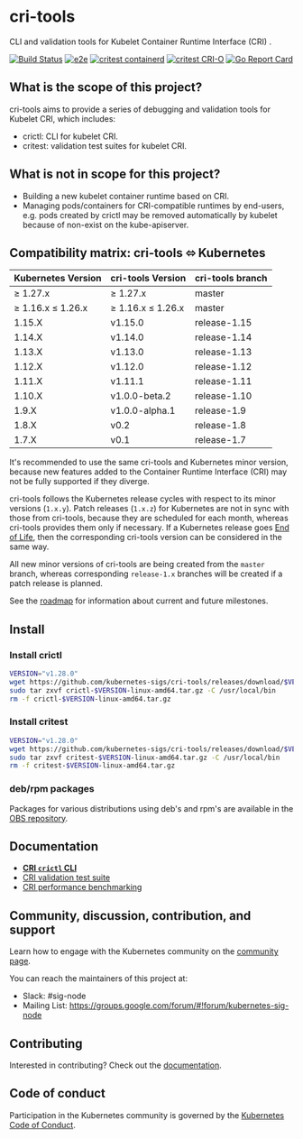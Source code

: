 # cri-tools

CLI and validation tools for Kubelet Container Runtime Interface (CRI) .

[![Build Status](https://github.com/kubernetes-sigs/cri-tools/workflows/build/badge.svg)](https://github.com/kubernetes-sigs/cri-tools/actions/workflows/build.yml)
[![e2e](https://github.com/kubernetes-sigs/cri-tools/workflows/cri-tools%20e2e%20test/badge.svg)](https://github.com/kubernetes-sigs/cri-tools/actions/workflows/e2e.yml)
[![critest containerd](https://github.com/kubernetes-sigs/cri-tools/workflows/critest%20containerd/badge.svg)](https://github.com/kubernetes-sigs/cri-tools/actions/workflows/containerd.yml)
[![critest CRI-O](https://github.com/kubernetes-sigs/cri-tools/workflows/critest%20CRI-O/badge.svg)](https://github.com/kubernetes-sigs/cri-tools/actions/workflows/crio.yml)
[![Go Report Card](https://goreportcard.com/badge/github.com/kubernetes-sigs/cri-tools)](https://goreportcard.com/report/github.com/kubernetes-sigs/cri-tools)

## What is the scope of this project?

cri-tools aims to provide a series of debugging and validation tools for Kubelet CRI, which includes:

- crictl: CLI for kubelet CRI.
- critest: validation test suites for kubelet CRI.

## What is not in scope for this project?

- Building a new kubelet container runtime based on CRI.
- Managing pods/containers for CRI-compatible runtimes by end-users, e.g. pods created by crictl may be removed automatically by kubelet because of non-exist on the kube-apiserver.

## Compatibility matrix: cri-tools ⬄ Kubernetes

| Kubernetes Version | cri-tools Version | cri-tools branch |
| ------------------ | ----------------- | ---------------- |
| ≥ 1.27.x           | ≥ 1.27.x          | master           |
| ≥ 1.16.x ≤ 1.26.x  | ≥ 1.16.x ≤ 1.26.x | master           |
| 1.15.X             | v1.15.0           | release-1.15     |
| 1.14.X             | v1.14.0           | release-1.14     |
| 1.13.X             | v1.13.0           | release-1.13     |
| 1.12.X             | v1.12.0           | release-1.12     |
| 1.11.X             | v1.11.1           | release-1.11     |
| 1.10.X             | v1.0.0-beta.2     | release-1.10     |
| 1.9.X              | v1.0.0-alpha.1    | release-1.9      |
| 1.8.X              | v0.2              | release-1.8      |
| 1.7.X              | v0.1              | release-1.7      |

It's recommended to use the same cri-tools and Kubernetes minor version, because
new features added to the Container Runtime Interface (CRI) may not be fully
supported if they diverge.

cri-tools follows the Kubernetes release cycles with respect to its minor
versions (`1.x.y`). Patch releases (`1.x.z`) for Kubernetes are not in sync with
those from cri-tools, because they are scheduled for each month, whereas
cri-tools provides them only if necessary. If a Kubernetes release goes [End of
Life](https://kubernetes.io/releases/patch-releases/), then the corresponding
cri-tools version can be considered in the same way.

All new minor versions of cri-tools are being created from the `master` branch,
whereas corresponding `release-1.x` branches will be created if a patch release
is planned.

See the [roadmap](docs/roadmap.md) for information about current and future
milestones.

## Install

### Install crictl

```sh
VERSION="v1.28.0"
wget https://github.com/kubernetes-sigs/cri-tools/releases/download/$VERSION/crictl-$VERSION-linux-amd64.tar.gz
sudo tar zxvf crictl-$VERSION-linux-amd64.tar.gz -C /usr/local/bin
rm -f crictl-$VERSION-linux-amd64.tar.gz
```

### Install critest

```sh
VERSION="v1.28.0"
wget https://github.com/kubernetes-sigs/cri-tools/releases/download/$VERSION/critest-$VERSION-linux-amd64.tar.gz
sudo tar zxvf critest-$VERSION-linux-amd64.tar.gz -C /usr/local/bin
rm -f critest-$VERSION-linux-amd64.tar.gz
```

### deb/rpm packages

Packages for various distributions using deb's and rpm's are available in the
[OBS repository](https://build.opensuse.org/package/show/devel:kubic:libcontainers:stable/cri-tools).

## Documentation

- **[CRI `crictl` CLI](docs/crictl.md)**
- [CRI validation test suite](docs/validation.md)
- [CRI performance benchmarking](docs/benchmark.md)

## Community, discussion, contribution, and support

Learn how to engage with the Kubernetes community on the [community page](http://kubernetes.io/community/).

You can reach the maintainers of this project at:

- Slack: #sig-node
- Mailing List: <https://groups.google.com/forum/#!forum/kubernetes-sig-node>

## Contributing

Interested in contributing? Check out the [documentation](CONTRIBUTING.md).

## Code of conduct

Participation in the Kubernetes community is governed by the [Kubernetes Code of Conduct](code-of-conduct.md).
